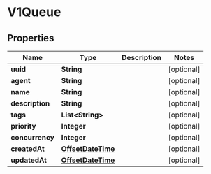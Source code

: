 

# V1Queue

## Properties

Name | Type | Description | Notes
------------ | ------------- | ------------- | -------------
**uuid** | **String** |  |  [optional]
**agent** | **String** |  |  [optional]
**name** | **String** |  |  [optional]
**description** | **String** |  |  [optional]
**tags** | **List&lt;String&gt;** |  |  [optional]
**priority** | **Integer** |  |  [optional]
**concurrency** | **Integer** |  |  [optional]
**createdAt** | [**OffsetDateTime**](OffsetDateTime.md) |  |  [optional]
**updatedAt** | [**OffsetDateTime**](OffsetDateTime.md) |  |  [optional]



